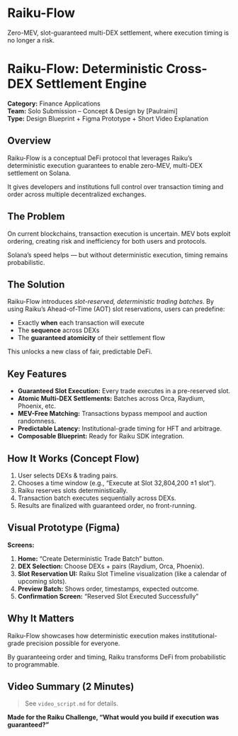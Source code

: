 # Raiku-Flow
Zero-MEV, slot-guaranteed multi-DEX settlement, where execution timing is no longer a risk.
# Raiku-Flow: Deterministic Cross-DEX Settlement Engine

**Category:** Finance Applications  
**Team:** Solo Submission – Concept & Design by [Paulraimi]  
**Type:** Design Blueprint + Figma Prototype + Short Video Explanation


## Overview

Raiku-Flow is a conceptual DeFi protocol that leverages Raiku’s deterministic execution guarantees to enable zero-MEV, multi-DEX settlement on Solana.

It gives developers and institutions full control over transaction timing and order across multiple decentralized exchanges.


## The Problem

On current blockchains, transaction execution is uncertain. MEV bots exploit ordering, creating risk and inefficiency for both users and protocols.

Solana’s speed helps — but without deterministic execution, timing remains probabilistic.


## The Solution

Raiku-Flow introduces *slot-reserved, deterministic trading batches*. By using Raiku’s Ahead-of-Time (AOT) slot reservations, users can predefine:

- Exactly **when** each transaction will execute
- The **sequence** across DEXs
- The **guaranteed atomicity** of their settlement flow

This unlocks a new class of fair, predictable DeFi.


## Key Features

- **Guaranteed Slot Execution:** Every trade executes in a pre-reserved slot.
- **Atomic Multi-DEX Settlements:** Batches across Orca, Raydium, Phoenix, etc.
- **MEV-Free Matching:** Transactions bypass mempool and auction randomness.
- **Predictable Latency:** Institutional-grade timing for HFT and arbitrage.
- **Composable Blueprint:** Ready for Raiku SDK integration.


## How It Works (Concept Flow)

1. User selects DEXs & trading pairs.
2. Chooses a time window (e.g., “Execute at Slot 32,804,200 ±1 slot”).
3. Raiku reserves slots deterministically.
4. Transaction batch executes sequentially across DEXs.
5. Results are finalized with guaranteed order, no front-running.


## Visual Prototype (Figma)

**Screens:**
1. **Home:** “Create Deterministic Trade Batch” button.
2. **DEX Selection:** Choose DEXs + pairs (Raydium, Orca, Phoenix).
3. **Slot Reservation UI:** Raiku Slot Timeline visualization (like a calendar of upcoming slots).
4. **Preview Batch:** Shows order, timestamps, expected outcome.
5. **Confirmation Screen:** “Reserved Slot Executed Successfully”


## Why It Matters

Raiku-Flow showcases how deterministic execution makes institutional-grade precision possible for everyone.

By guaranteeing order and timing, Raiku transforms DeFi from probabilistic to programmable.


## Video Summary (2 Minutes)

> See `video_script.md` for details.



**Made for the Raiku Challenge, “What would you build if execution was guaranteed?”**
